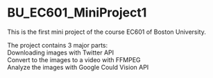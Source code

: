 # BU_EC601_MiniProject1

This is the first mini project of the course EC601 of Boston University.

The project contains 3 major parts:<br>
  Downloading images with Twitter API<br>
  Convert to the images to a video with FFMPEG<br>
  Analyze the images with Google Could Vision API<br> 
